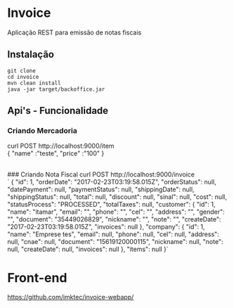 # Invoice
<p>Aplicação REST para emissão de notas fiscais</p>

## Instalação
`git clone` </br>
`cd invoice`  </br>
`mvn clean install` </br>
`java -jar target/backoffice.jar`

## Api's - Funcionalidade

### Criando Mercadoria
curl POST http://localhost:9000/item </br>
{
 "name" :"teste",
 "price" :"100"
}

</br>
### Criando Nota Fiscal
curl POST http://localhost:9000/invoice </br>
`
{
    "id": 1,
    "orderDate": "2017-02-23T03:19:58.015Z",
    "orderStatus": null,
    "datePayment": null,
    "paymentStatus": null,
    "shippingDate": null,
    "shippingStatus": null,
    "total": null,
    "discount": null,
    "sinal": null,
    "cost": null,
    "statusProcess": "PROCESSED",
    "totalTaxes": null,
    "customer": {
      "id": 1,
      "name": "itamar",
      "email": "",
      "phone": "",
      "cel": "",
      "address": "",
      "gender": "",
      "document": "35449026829",
      "nickname": "",
      "note": "",
      "createDate": "2017-02-23T03:19:58.015Z",
      "invoices": null
    },
    "company": {
      "id": 1,
      "name": "Emprese tes",
      "email": null,
      "phone": null,
      "cel": null,
      "address": null,
      "cnae": null,
      "document": "15619120000115",
      "nickname": null,
      "note": null,
      "createDate": null,
      "invoices": null
    },
    "items": null
  }`
  
  # Front-end
  https://github.com/imktec/invoice-webapp/
